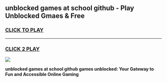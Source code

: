 
## unblocked games at school github - Play Unblocked Gmaes & Free
<h3>
<a href="https://premium.freeplayer.one?title=unblocked_games_at_school_github&ref=20F">CLICK TO PLAY</a></h3>
<hr>

<h3>
<a href="https://premium.freeplayer.one?title=unblocked_games_at_school_github&ref=20F">CLICK 2 PLAY</a>
  
</h3>

<a href="https://premium.freeplayer.one?title=unblocked_games_at_school_github&ref=20F/"><img src="https://clearcache.store/games.png"></a>


**unblocked games at school github games unblocked: Your Gateway to Fun and Accessible Online Gaming**
